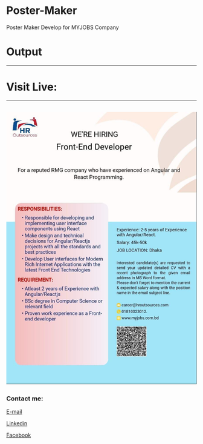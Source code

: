 # Poster-Maker
 Poster Maker Develop for MYJOBS Company



# Output


---
<h1>Visit Live: </h1>



---



<img src="poster.jpeg"
     alt="lab"/>
---










<!-- all link is here -->


### Contact me:

[E-mail]( tanvirpoly@gmail.com)

[Linkedin]( https://www.linkedin.com/in/tanvirx/)

[Facebook]( https://www.facebook.com/tanvirfbid)


